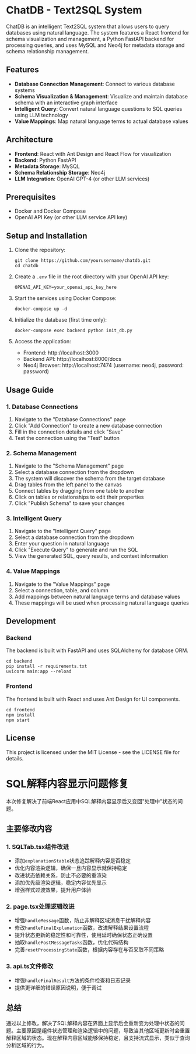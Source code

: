 # ChatDB - Text2SQL System

ChatDB is an intelligent Text2SQL system that allows users to query databases using natural language. The system features a React frontend for schema visualization and management, a Python FastAPI backend for processing queries, and uses MySQL and Neo4j for metadata storage and schema relationship management.

## Features

- **Database Connection Management**: Connect to various database systems
- **Schema Visualization & Management**: Visualize and maintain database schema with an interactive graph interface
- **Intelligent Query**: Convert natural language questions to SQL queries using LLM technology
- **Value Mappings**: Map natural language terms to actual database values

## Architecture

- **Frontend**: React with Ant Design and React Flow for visualization
- **Backend**: Python FastAPI
- **Metadata Storage**: MySQL
- **Schema Relationship Storage**: Neo4j
- **LLM Integration**: OpenAI GPT-4 (or other LLM services)

## Prerequisites

- Docker and Docker Compose
- OpenAI API Key (or other LLM service API key)

## Setup and Installation

1. Clone the repository:
   ```
   git clone https://github.com/yourusername/chatdb.git
   cd chatdb
   ```

2. Create a `.env` file in the root directory with your OpenAI API key:
   ```
   OPENAI_API_KEY=your_openai_api_key_here
   ```

3. Start the services using Docker Compose:
   ```
   docker-compose up -d
   ```

4. Initialize the database (first time only):
   ```
   docker-compose exec backend python init_db.py
   ```

5. Access the application:
   - Frontend: http://localhost:3000
   - Backend API: http://localhost:8000/docs
   - Neo4j Browser: http://localhost:7474 (username: neo4j, password: password)

## Usage Guide

### 1. Database Connections

1. Navigate to the "Database Connections" page
2. Click "Add Connection" to create a new database connection
3. Fill in the connection details and click "Save"
4. Test the connection using the "Test" button

### 2. Schema Management

1. Navigate to the "Schema Management" page
2. Select a database connection from the dropdown
3. The system will discover the schema from the target database
4. Drag tables from the left panel to the canvas
5. Connect tables by dragging from one table to another
6. Click on tables or relationships to edit their properties
7. Click "Publish Schema" to save your changes

### 3. Intelligent Query

1. Navigate to the "Intelligent Query" page
2. Select a database connection from the dropdown
3. Enter your question in natural language
4. Click "Execute Query" to generate and run the SQL
5. View the generated SQL, query results, and context information

### 4. Value Mappings

1. Navigate to the "Value Mappings" page
2. Select a connection, table, and column
3. Add mappings between natural language terms and database values
4. These mappings will be used when processing natural language queries

## Development

### Backend

The backend is built with FastAPI and uses SQLAlchemy for database ORM.

```
cd backend
pip install -r requirements.txt
uvicorn main:app --reload
```

### Frontend

The frontend is built with React and uses Ant Design for UI components.

```
cd frontend
npm install
npm start
```

## License

This project is licensed under the MIT License - see the LICENSE file for details.

# SQL解释内容显示问题修复

本次修复解决了前端React应用中SQL解释内容显示后又变回"处理中"状态的问题。

## 主要修改内容

### 1. SQLTab.tsx组件改进
- 添加`explanationStable`状态追踪解释内容是否稳定
- 优化内容渲染逻辑，确保一旦内容显示就保持稳定
- 改进状态依赖关系，防止不必要的重渲染
- 添加优先级渲染逻辑，稳定内容优先显示
- 增强样式过渡效果，提升用户体验

### 2. page.tsx处理逻辑改进
- 增强`handleMessage`函数，防止非解释区域消息干扰解释内容
- 修改`handleFinalExplanation`函数，改进解释结果设置流程
- 提升状态更新的稳定性和可靠性，使用延时确保状态正确设置
- 抽取`handlePostMessageTasks`函数，优化代码结构
- 完善`resetProcessingState`函数，根据内容存在与否采取不同策略

### 3. api.ts文件修改
- 增强`handleFinalResult`方法的条件检查和日志记录
- 提供更详细的错误原因说明，便于调试

## 总结

通过以上修改，解决了SQL解释内容在界面上显示后会重新变为处理中状态的问题。主要原因是组件状态管理和渲染逻辑中的问题，导致当其他区域更新时会重置解释区域的状态。现在解释内容区域能够保持稳定，且支持流式显示，类似于查询分析区域的行为。
